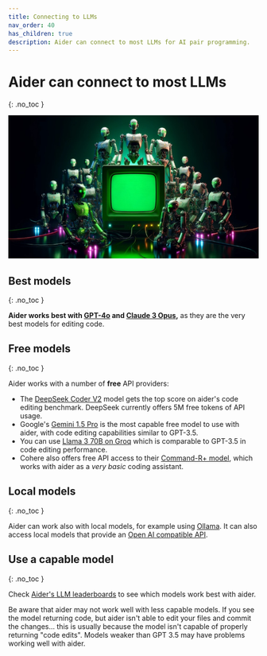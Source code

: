 ```yaml
---
title: Connecting to LLMs
nav_order: 40
has_children: true
description: Aider can connect to most LLMs for AI pair programming.
---
```


# Aider can connect to most LLMs
{: .no_toc }

[![connecting to many LLMs](/assets/llms.jpg)](https://aider.chat/assets/llms.jpg)


## Best models
{: .no_toc }

**Aider works best with [GPT-4o](/docs/llms/openai.html) and
[Claude 3 Opus](/docs/llms/anthropic.html),**
as they are the very best models for editing code.

## Free models
{: .no_toc }

Aider works with a number of **free** API providers:

- The [DeepSeek Coder V2](/docs/llms/deepseek.html) model gets the top score on aider's code editing benchmark. DeepSeek currently offers 5M free tokens of API usage.
- Google's [Gemini 1.5 Pro](/docs/llms/gemini.html) is the most capable free model to use with aider, with
code editing capabilities similar to GPT-3.5.
- You can use [Llama 3 70B on Groq](/docs/llms/groq.html) which is comparable to GPT-3.5 in code editing performance.
- Cohere also offers free API access to their [Command-R+ model](/docs/llms/cohere.html), which works with aider as a *very basic* coding assistant.

## Local models
{: .no_toc }

Aider can work also with local models, for example using [Ollama](/docs/llms/ollama.html).
It can also access
local models that provide an
[Open AI compatible API](/docs/llms/openai-compat.html).

## Use a capable model
{: .no_toc }

Check
[Aider's LLM leaderboards](https://aider.chat/docs/leaderboards/)
to see which models work best with aider.

Be aware that aider may not work well with less capable models.
If you see the model returning code, but aider isn't able to edit your files
and commit the changes...
this is usually because the model isn't capable of properly
returning "code edits".
Models weaker than GPT 3.5 may have problems working well with aider.

